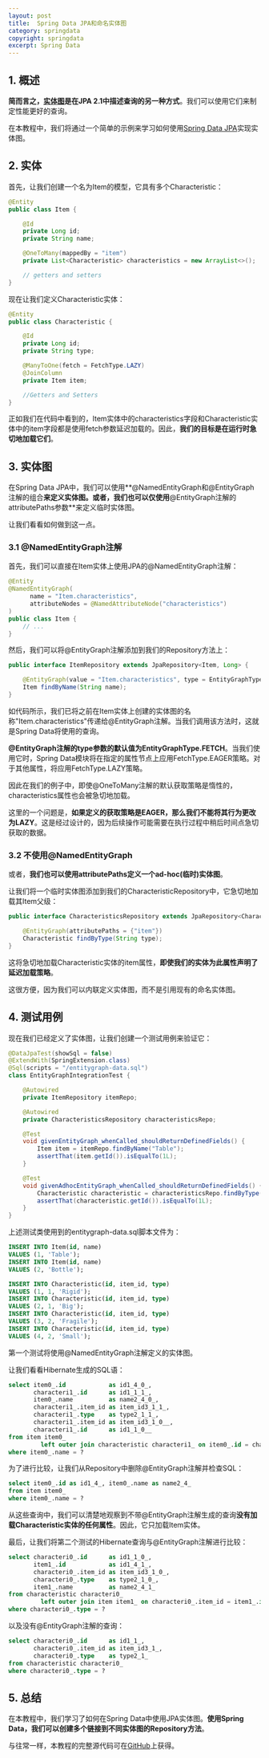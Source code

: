 ```yaml
---
layout: post
title:  Spring Data JPA和命名实体图
category: springdata
copyright: springdata
excerpt: Spring Data
---
```


## 1. 概述

**简而言之，[实体图](https://www.baeldung.com/jpa-entity-graph)是在JPA 2.1中描述查询的另一种方式**。我们可以使用它们来制定性能更好的查询。

在本教程中，我们将通过一个简单的示例来学习如何使用[Spring Data JPA](https://www.baeldung.com/the-persistence-layer-with-spring-data-jpa)实现实体图。

## 2. 实体

首先，让我们创建一个名为Item的模型，它具有多个Characteristic：

```java
@Entity
public class Item {

    @Id
    private Long id;
    private String name;

    @OneToMany(mappedBy = "item")
    private List<Characteristic> characteristics = new ArrayList<>();

    // getters and setters
}
```

现在让我们定义Characteristic实体：

```java
@Entity
public class Characteristic {

    @Id
    private Long id;
    private String type;

    @ManyToOne(fetch = FetchType.LAZY)
    @JoinColumn
    private Item item;

    //Getters and Setters
}
```

正如我们在代码中看到的，Item实体中的characteristics字段和Characteristic实体中的item字段都是使用fetch参数延迟加载的。因此，**我们的目标是在运行时急切地加载它们**。

## 3. 实体图

在Spring Data JPA中，我们可以使用**@NamedEntityGraph和@EntityGraph注解的组合**来定义实体图。或者，我们也可以仅使用**@EntityGraph注解的attributePaths参数**来定义临时实体图。

让我们看看如何做到这一点。

### 3.1 @NamedEntityGraph注解

首先，我们可以直接在Item实体上使用JPA的@NamedEntityGraph注解：

```java
@Entity
@NamedEntityGraph(
      name = "Item.characteristics",
      attributeNodes = @NamedAttributeNode("characteristics")
)
public class Item {
    // ...
}
```

然后，我们可以将@EntityGraph注解添加到我们的Repository方法上：

```java
public interface ItemRepository extends JpaRepository<Item, Long> {

    @EntityGraph(value = "Item.characteristics", type = EntityGraphType.FETCH)
    Item findByName(String name);
}
```

如代码所示，我们已将之前在Item实体上创建的实体图的名称"Item.characteristics"传递给@EntityGraph注解。当我们调用该方法时，这就是Spring Data将使用的查询。

**@EntityGraph注解的type参数的默认值为EntityGraphType.FETCH**。当我们使用它时，Spring Data模块将在指定的属性节点上应用FetchType.EAGER策略。对于其他属性，将应用FetchType.LAZY策略。

因此在我们的例子中，即使@OneToMany注解的默认获取策略是惰性的，characteristics属性也会被急切地加载。

这里的一个问题是，**如果定义的获取策略是EAGER，那么我们不能将其行为更改为LAZY**。这是经过设计的，因为后续操作可能需要在执行过程中稍后时间点急切获取的数据。

### 3.2 不使用@NamedEntityGraph

或者，**我们也可以使用attributePaths定义一个ad-hoc(临时)实体图**。

让我们将一个临时实体图添加到我们的CharacteristicRepository中，它急切地加载其Item父级：

```java
public interface CharacteristicsRepository extends JpaRepository<Characteristic, Long> {

    @EntityGraph(attributePaths = {"item"})
    Characteristic findByType(String type);
}
```

这将急切地加载Characteristic实体的item属性，**即使我们的实体为此属性声明了延迟加载策略**。

这很方便，因为我们可以内联定义实体图，而不是引用现有的命名实体图。

## 4. 测试用例

现在我们已经定义了实体图，让我们创建一个测试用例来验证它：

```java
@DataJpaTest(showSql = false)
@ExtendWith(SpringExtension.class)
@Sql(scripts = "/entitygraph-data.sql")
class EntityGraphIntegrationTest {

    @Autowired
    private ItemRepository itemRepo;

    @Autowired
    private CharacteristicsRepository characteristicsRepo;

    @Test
    void givenEntityGraph_whenCalled_shouldReturnDefinedFields() {
        Item item = itemRepo.findByName("Table");
        assertThat(item.getId()).isEqualTo(1L);
    }

    @Test
    void givenAdhocEntityGraph_whenCalled_shouldReturnDefinedFields() {
        Characteristic characteristic = characteristicsRepo.findByType("Rigid");
        assertThat(characteristic.getId()).isEqualTo(1L);
    }
}
```

上述测试类使用到的entitygraph-data.sql脚本文件为：

```sql
INSERT INTO Item(id, name)
VALUES (1, 'Table');
INSERT INTO Item(id, name)
VALUES (2, 'Bottle');

INSERT INTO Characteristic(id, item_id, type)
VALUES (1, 1, 'Rigid');
INSERT INTO Characteristic(id, item_id, type)
VALUES (2, 1, 'Big');
INSERT INTO Characteristic(id, item_id, type)
VALUES (3, 2, 'Fragile');
INSERT INTO Characteristic(id, item_id, type)
VALUES (4, 2, 'Small');
```

第一个测试将使用@NamedEntityGraph注解定义的实体图。

让我们看看Hibernate生成的SQL语：

```sql
select item0_.id            as id1_4_0_,
       characteri1_.id      as id1_1_1_,
       item0_.name          as name2_4_0_,
       characteri1_.item_id as item_id3_1_1_,
       characteri1_.type    as type2_1_1_,
       characteri1_.item_id as item_id3_1_0__,
       characteri1_.id      as id1_1_0__
from item item0_
         left outer join characteristic characteri1_ on item0_.id = characteri1_.item_id
where item0_.name = ?
```

为了进行比较，让我们从Repository中删除@EntityGraph注解并检查SQL：

```sql
select item0_.id as id1_4_, item0_.name as name2_4_
from item item0_
where item0_.name = ?
```

从这些查询中，我们可以清楚地观察到不带@EntityGraph注解生成的查询**没有加载Characteristic实体的任何属性**。因此，它只加载Item实体。

最后，让我们将第二个测试的Hibernate查询与@EntityGraph注解进行比较：

```sql
select characteri0_.id      as id1_1_0_,
       item1_.id            as id1_4_1_,
       characteri0_.item_id as item_id3_1_0_,
       characteri0_.type    as type2_1_0_,
       item1_.name          as name2_4_1_
from characteristic characteri0_
         left outer join item item1_ on characteri0_.item_id = item1_.id
where characteri0_.type = ?
```

以及没有@EntityGraph注解的查询：

```sql
select characteri0_.id      as id1_1_,
       characteri0_.item_id as item_id3_1_,
       characteri0_.type    as type2_1_
from characteristic characteri0_
where characteri0_.type = ?
```

## 5. 总结

在本教程中，我们学习了如何在Spring Data中使用JPA实体图。**使用Spring Data，我们可以创建多个链接到不同实体图的Repository方法**。

与往常一样，本教程的完整源代码可在[GitHub](https://github.com/tuyucheng7/taketoday-tutorial4j/tree/master/spring-data-modules)上获得。